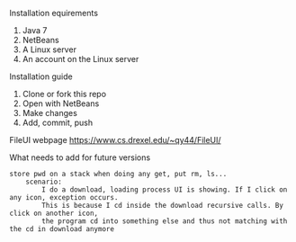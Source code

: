 Installation equirements

1) Java 7
2) NetBeans
3) A Linux server
4) An account on the Linux server


Installation guide

1) Clone or fork this repo
2) Open with NetBeans
3) Make changes
4) Add, commit, push

FileUI webpage 
https://www.cs.drexel.edu/~qy44/FileUI/

What needs to add for future versions

	store pwd on a stack when doing any get, put rm, ls...
		scenario:
			I do a download, loading process UI is showing. If I click on any icon, exception occurs.
			This is because I cd inside the download recursive calls. By click on another icon, 
			the program cd into something else and thus not matching with the cd in download anymore


